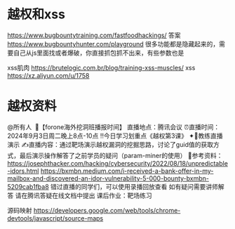 # 越权和xss
https://www.bugbountytraining.com/fastfoodhackings/
答案
https://www.bugbountyhunter.com/playground
很多功能都是隐藏起来的，需要自己从js里面找或者爆破，你直接抓包抓不出来，有些参数也是

xss肌肉
https://brutelogic.com.br/blog/training-xss-muscles/
xss
https://xz.aliyun.com/u/1758
# 越权资料
@所有人 
🌈【forone海外挖洞班播报时间】
直播地点：腾讯会议
⏰直播时间：2024年9月3日周二晚上8点-10点
‼今日学习划重点《越权第3课》
✦🍉教练直播演示
✍直播内容：通过靶场演示越权漏洞的挖掘思路，讨论了guid值的获取方式，最后演示操作解答了之前学员的疑问（param-miner的使用）
📲参考资料：
https://josephthacker.com/hacking/cybersecurity/2022/08/18/unpredictable-idors.html
https://bxmbn.medium.com/i-received-a-bank-offer-in-my-mailbox-and-discovered-an-idor-vulnerability-5-000-bounty-bxmbn-5209cab1fba8
错过直播的同学们，可以使用录播回放查看
如有疑问需要讲师解答 请在腾讯答疑在线文档中提出
课后作业：靶场练习

源码映射
https://developers.google.com/web/tools/chrome-devtools/javascript/source-maps